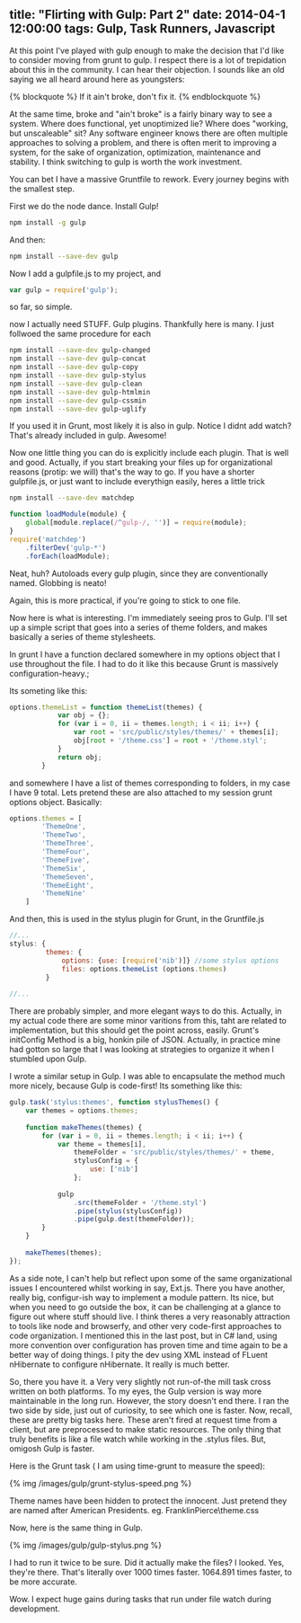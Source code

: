 title: "Flirting with Gulp: Part 2"
date: 2014-04-1 12:00:00
tags: Gulp, Task Runners, Javascript
---

At this point I've played with gulp enough to make the decision that I'd like to consider moving from grunt to gulp. I respect there is a lot of trepidation about this in the community. I can hear their objection. I sounds like an old saying we all heard around here as youngsters:

{% blockquote %}
If it ain't broke, don't fix it.
{% endblockquote %}

At the same time, broke and "ain't broke" is a fairly binary way to see a system. Where does functional, yet unoptimized lie? Where does "working, but unscaleable" sit? Any software engineer knows there are often multiple approaches to solving a problem, and there is often merit to improving a system, for the sake of organization, optimization, maintenance and stability. I think switching to gulp is worth the work investment.

You can bet I have a massive Gruntfile to rework. Every journey begins with the smallest step.

<!-- more -->

First we do the node dance. Install Gulp!

```sh
npm install -g gulp
```

And then:

```sh
npm install --save-dev gulp
```
Now I add a gulpfile.js to my project, and 

```js
var gulp = require('gulp'); 
```

so far, so simple.

now I actually need STUFF. Gulp plugins. Thankfully here is many. I just follwoed the same procedure for each

```sh
npm install --save-dev gulp-changed
npm install --save-dev gulp-concat
npm install --save-dev gulp-copy
npm install --save-dev gulp-stylus
npm install --save-dev gulp-clean
npm install --save-dev gulp-htmlmin
npm install --save-dev gulp-cssmin
npm install --save-dev gulp-uglify
```

If you used it in Grunt, most likely it is also in gulp. Notice I didnt add watch? That's already included in gulp. Awesome!

Now one little thing you can do is explicitly include each plugin. That is well and good. Actually, if you start breaking your files up for organizational reasons (protip: we will) that's the way to go. If you have a shorter gulpfile.js, or just want to include everythign easily, heres a little trick

```sh
npm install --save-dev matchdep
```

```js
function loadModule(module) {
    global[module.replace(/^gulp-/, '')] = require(module);
}
require('matchdep')
    .filterDev('gulp-*')
    .forEach(loadModule);
```    
    
Neat, huh? Autoloads every gulp plugin, since they are conventionally named. Globbing is neato!

Again, this is more practical, if you're going to stick to one file. 

Now here is what is interesting. I'm immediately seeing pros to Gulp. I'll set up a simple script that goes into a series of theme folders, and makes basically a series of theme stylesheets. 

In grunt I have a function declared somewhere in my options object that I use throughout the file. I had to do it like this because Grunt is massively configuration-heavy.;

Its someting like this:

```js
options.themeList = function themeList(themes) {
            var obj = {};
            for (var i = 0, ii = themes.length; i < ii; i++) {
                var root = 'src/public/styles/themes/' + themes[i];
                obj[root + '/theme.css'] = root + '/theme.styl';
            }
            return obj;
        }
```

and somewhere I have a list of themes corresponding to folders, in my case I have 9 total. Lets pretend these are also attached to my session grunt options object. Basically:

```js
options.themes = [
        'ThemeOne',
        'ThemeTwo',
        'ThemeThree',
        'ThemeFour',
        'ThemeFive',
        'ThemeSix',
        'ThemeSeven',
        'ThemeEight',
        'ThemeNine'
    ]
```

And then, this is used in the stylus plugin for Grunt, in the Gruntfile.js

```js
//...
stylus: {
         themes: {
             options: {use: [require('nib')]} //some stylus options
             files: options.themeList (options.themes)
         }
 
//...
```
There are probably simpler, and more elegant ways to do this. Actually, in my actual code there are some minor varitions from this, taht are related to implementation, but this should get the point across, easily. Grunt's initConfig Method is a big, honkin pile of JSON. Actually, in practice mine had gotton so large that I was looking at strategies to organize it when I stumbled upon Gulp.

I wrote a similar setup in Gulp. I was able to encapsulate the method much more nicely, because Gulp is code-first! Its something like this:

```js
gulp.task('stylus:themes', function stylusThemes() {
    var themes = options.themes;
 
    function makeThemes(themes) {
        for (var i = 0, ii = themes.length; i < ii; i++) {
            var theme = themes[i],
                themeFolder = 'src/public/styles/themes/' + theme,
                stylusConfig = {
                    use: ['nib']
                };
 
            gulp
                .src(themeFolder + '/theme.styl')
                .pipe(stylus(stylusConfig))
                .pipe(gulp.dest(themeFolder));
        }
    }
 
    makeThemes(themes); 
});
```

As a side note, I can't help but reflect upon some of the same organizational issues I encountered whilst working in say, Ext.js. There you have another, really big, configur-ish way to implement a module pattern. Its nice, but when you need to go outside the box, it can be challenging at a glance to figure out where stuff should live. I think theres a very reasonably attraction to tools like node and browserfy, and other very code-first approaches to code organization. I mentioned this in the last post, but in C# land, using more convention over configuration has proven time and time again to be a better way of doing things. I pity the dev using XML instead of FLuent nHibernate to configure nHibernate. It really is much better.

So, there you have it. a Very very slightly not run-of-the mill task cross written on both platforms. To my eyes, the Gulp version is way more maintainable in the long run. However, the story doesn't end there. I ran the two side by side, just out of curiosity, to see which one is faster. Now, recall, these are pretty big tasks here. These aren't fired at request time from a client, but are preprocessed to make static resources. The only thing that truly benefits is like a file watch while working in the .stylus files. But, omigosh Gulp is faster.

Here is the Grunt task ( I am using time-grunt to measure the speed):

{% img /images/gulp/grunt-stylus-speed.png %}

Theme names have been hidden to protect the innocent. Just pretend they are named after American Presidents. eg. FranklinPierce\theme.css 

Now, here is the same thing in Gulp.

{% img /images/gulp/gulp-stylus.png %}

I had to run it twice to be sure. Did it actually make the files? I looked. Yes, they're there. That's literally over 1000 times faster. 1064.891 times faster, to be more accurate.

Wow. I expect huge gains during tasks that run under file watch during development.